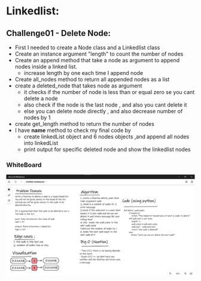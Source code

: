 # Linkedlist:

## Challenge01 - Delete Node:
- First I needed to create a Node class and a Linkedlist class
- Create an instance argument "length" to count the number of nodes
- Create an append method that take a node as argument to append nodes inside a linked list.
    - increase length by one each time I append node
- Create all_nodes method to return all appended nodes as a list 
- create a deleted_node that takes node as argument 
    - it checks if the number of node is less than or equal zero se you cant delete a node 
    - also check if the node is the last node , and also you cant delete it 
    - else you can delete node directly , and also decrease number of nodes by 1 
- create get_length method to return the number of nodes 
- I have __name__ method to check my final code by 
    - create linkedList object and 6 nodes objects ,and append all nodes into linkedList 
    - print output for specific deleted node and show the linkedlist nodes 





### WhiteBoard 

<img alt="" src="./whiteboard.jpg" >